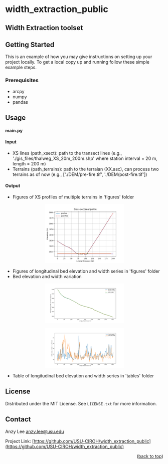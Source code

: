 # width_extraction_public
 




<!-- ABOUT THE PROJECT -->
## Width Extraction toolset



<!-- GETTING STARTED -->
## Getting Started

This is an example of how you may give instructions on setting up your project locally.
To get a local copy up and running follow these simple example steps.

### Prerequisites

* arcpy
* numpy
* pandas


<!-- USAGE EXAMPLES -->
## Usage

#### main.py

#### Input
* XS lines (path_xsect): path to the transect lines (e.g., './gis_files/thalweg_XS_20m_200m.shp' where station interval = 20 m, length = 200 m)
* Terrains (path_terrains): path to the terraian (XX.asc), can process two terrains as of now (e.g., ['./DEM/pre-fire.tif', './DEM/post-fire.tif'])
  
#### Output
* Figures of XS profiles of multiple terrains in 'figures' folder 
<p align="center" width="100%">
<img width="50%" src="/figures/xsect_20m_200m_1p25m_same_vertical_offset/profile_186.png" alt="output0">
</p>

* Figures of longitudinal bed elevation and width series in 'figures' folder
 * Bed elevation and width variation
<p align="center" width="100%">
<img width="50%" src="/figures/z_series_20m_200m_1p25m_same_vertical_offset.png" alt="output1">
</p>
<p align="center" width="100%">
<img width="50%" src="/figures/w_series_20m_200m_1p25m_same_vertical_offset.png" alt="output2">
</p>

* Table of longitudinal bed elevation and width series in 'tables' folder




<!-- ROADMAP 

## Roadmap

- [x] Add Changelog
- [x] Add back to top links
- [ ] Add Additional Templates w/ Examples
- [ ] Add "components" document to easily copy & paste sections of the readme
- [ ] Multi-language Support
    - [ ] Chinese
    - [ ] Spanish
-->


<!-- CONTRIBUTING 
## Contributing

Contributions are what make the open source community such an amazing place to learn, inspire, and create. Any contributions you make are **greatly appreciated**.

If you have a suggestion that would make this better, please fork the repo and create a pull request. You can also simply open an issue with the tag "enhancement".
Don't forget to give the project a star! Thanks again!

1. Fork the Project
2. Create your Feature Branch (`git checkout -b feature/AmazingFeature`)
3. Commit your Changes (`git commit -m 'Add some AmazingFeature'`)
4. Push to the Branch (`git push origin feature/AmazingFeature`)
5. Open a Pull Request
-->

<!-- LICENSE -->
## License

Distributed under the MIT License. See `LICENSE.txt` for more information.



<!-- CONTACT -->
## Contact

Anzy Lee anzy.lee@usu.edu

Project Link: [https://github.com/USU-CIROH/width_extraction_public](https://github.com/USU-CIROH/width_extraction_public)


<!-- ACKNOWLEDGMENTS 
## Acknowledgments

Use this space to list resources you find helpful and would like to give credit to. I've included a few of my favorites to kick things off!

* [Choose an Open Source License](https://choosealicense.com)
* [GitHub Emoji Cheat Sheet](https://www.webpagefx.com/tools/emoji-cheat-sheet)
* [Malven's Flexbox Cheatsheet](https://flexbox.malven.co/)
* [Malven's Grid Cheatsheet](https://grid.malven.co/)
* [Img Shields](https://shields.io)
* [GitHub Pages](https://pages.github.com)
* [Font Awesome](https://fontawesome.com)
* [React Icons](https://react-icons.github.io/react-icons/search)
-->

<p align="right">(<a href="#readme-top">back to top</a>)</p>

